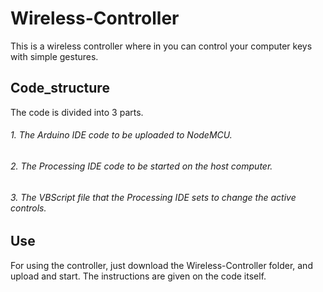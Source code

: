 # Wireless-Controller
This is a wireless controller where in you can control your computer keys with simple gestures.

## Code_structure
The code is divided into 3 parts.
  ###### 1. The Arduino IDE code to be uploaded to NodeMCU.
  ###### 2. The Processing IDE code to be started on the host computer.
  ###### 3. The VBScript file that the Processing IDE sets to change the active controls.

## Use
For using the controller, just download the Wireless-Controller folder, and upload and
start. The instructions are given on the code itself.
